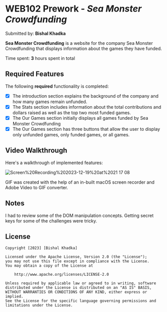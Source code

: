 # WEB102 Prework - *Sea Monster Crowdfunding*

Submitted by: **Bishal Khadka**

**Sea Monster Crowdfunding** is a website for the company Sea Monster Crowdfunding that displays information about the games they have funded.

Time spent: **3** hours spent in total

## Required Features

The following **required** functionality is completed:

* [x] The introduction section explains the background of the company and how many games remain unfunded.
* [x] The Stats section includes information about the total contributions and dollars raised as well as the top two most funded games.
* [x] The Our Games section initially displays all games funded by Sea Monster Crowdfunding
* [x] The Our Games section has three buttons that allow the user to display only unfunded games, only funded games, or all games.

## Video Walkthrough

Here's a walkthrough of implemented features:

![Screen%20Recording%202023-12-19%20at%2021 17 08](https://github.com/Khadka-Bishal/web102_prework/assets/12107885/c44826c4-2cbc-4007-bbf3-4f1a70079d12)




<!-- Replace this with whatever GIF tool you used! -->
GIF was created with the help of an in-built macOS screen recorder and Adobe Video to GIF converter. 
<!-- Recommended tools:
[Kap](https://getkap.co/) for macOS
[ScreenToGif](https://www.screentogif.com/) for Windows
[peek](https://github.com/phw/peek) for Linux. -->

## Notes

I had to review some of the DOM manipulation concepts. Getting secret keys for some of the challenges were tricky. 

## License

    Copyright [2023] [Bishal Khadka]

    Licensed under the Apache License, Version 2.0 (the "License");
    you may not use this file except in compliance with the License.
    You may obtain a copy of the License at

        http://www.apache.org/licenses/LICENSE-2.0

    Unless required by applicable law or agreed to in writing, software
    distributed under the License is distributed on an "AS IS" BASIS,
    WITHOUT WARRANTIES OR CONDITIONS OF ANY KIND, either express or implied.
    See the License for the specific language governing permissions and
    limitations under the License.
